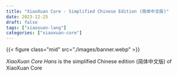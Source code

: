 ```yaml
---
title: "XiaoXuan Core - Simplified Chinese Edition (简体中文版)"
date: 2023-12-25
draft: false
tags: ["xiaoxuan-lang"]
categories: ["xiaoxuan-core"]
---
```


{{< figure class="mid" src="./images/banner.webp" >}}

_XiaoXuan Core Hans_ is the simplified Chinese edition (简体中文版) of XiaoXuan Core